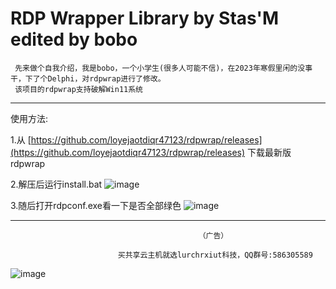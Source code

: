 # RDP Wrapper Library by Stas'M edited by bobo
     先来做个自我介绍，我是bobo，一个小学生(很多人可能不信)，在2023年寒假里闲的没事干，下了个Delphi，对rdpwrap进行了修改。
     该项目的rdpwrap支持破解Win11系统
-------------------------------------------------------------------------------------------------------------
使用方法:

1.从 [https://github.com/loyejaotdiqr47123/rdpwrap/releases](https://github.com/loyejaotdiqr47123/rdpwrap/releases) 下载最新版rdpwrap

2.解压后运行install.bat
![image](https://down.bobocdn.tk/?explorer/share/file&hash=ae91DODScGj2wu8jXHkfAlpnJKKefXO-CyRYUFxEWzrOXDictbH9UuaPK8Dnec1qfg&name=/qq_pic_merged_1673521091299.jpg)

3.随后打开rdpconf.exe看一下是否全部绿色
![image](https://down.bobocdn.tk/?explorer/share/file&hash=b70d22wIklA6eI7XhC_Xu9U9z2RRbyYVT3T1JeRuaJ9Fymx9X8yWj8fFCLd5kWf9LQ&name=/qq_pic_merged_1673522040483.jpg)



 -------------------------------------------------------------------------------------------------------------
                                              （广告）
                                              
                            买共享云主机就选lurchrxiut科技，QQ群号:586305589
![image](https://down.bobocdn.tk/?explorer/share/file&hash=02e7aaqd6wbl85y5oxBgek3LAX3y2LIe02vgJCpU-2BEXnssnaQqQnsM7lLhl3Gf1Q)
